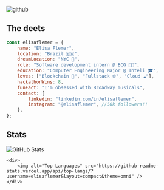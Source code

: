![github](https://github.com/elisaflemer/elisaflemer/assets/99259251/60354652-e593-4db0-b985-2ddb70a8bc1a)

## The deets
```javascript
const elisaflemer = {
    name: "Elisa Flemer",
    location: "Brazil 🇧🇷",
    dreamLocation: "NYC 🗽",
    role: "Software development intern @ BCG 👩‍💻",
    education: "Computer Engineering Major @ Inteli 🎓",
    loves: ["Blockchain 💎", "Fullstack 🌐", "Cloud ☁️"],
    hackathonWins: 8,
    funFact: "I'm obsessed with Broadway musicals",
    contact: {
        linkedin: "linkedin.com/in/elisaflemer",
        instagram: "@elisaflemer", //50k followers!!
    },
};
```
## Stats
<div style={{ display: "flex", alignItems: "center" }}>
    <div style={{ marginRight: "20px" }}>
        <img alt="GitHub Stats" src="https://github-readme-stats.vercel.app/api?username=elisaflemer&theme=omni&show_icons=true&hide_rank=true" />
    </div>

    <div>
        <img alt="Top Languages" src="https://github-readme-stats.vercel.app/api/top-langs/?username=elisaflemer&layout=compact&theme=omni" />
    </div>
</div>
